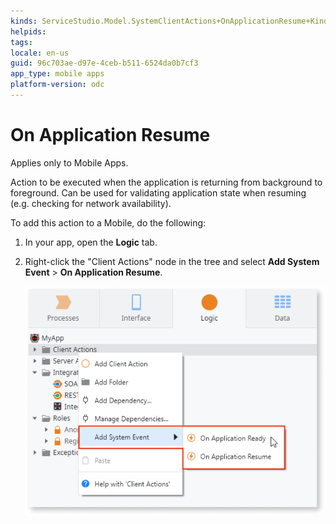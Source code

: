 ```yaml
---
kinds: ServiceStudio.Model.SystemClientActions+OnApplicationResume+Kind
helpids: 
tags: 
locale: en-us
guid: 96c703ae-d97e-4ceb-b511-6524da0b7cf3
app_type: mobile apps
platform-version: odc
---
```


# On Application Resume

<div class="info" markdown="1">

Applies only to Mobile Apps.

</div>

Action to be executed when the application is returning from background to foreground. Can be used for validating application state when resuming (e.g. checking for network availability).  

To add this action to a Mobile, do the following:

1. In your app, open the **Logic** tab.

1. Right-click the "Client Actions" node in the tree and select **Add System Event** > **On Application Resume**.

    ![](images/ss-add-system-event-reactive.png)
